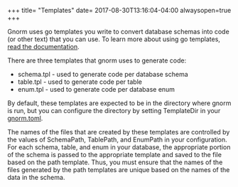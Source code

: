 +++
title= "Templates"
date= 2017-08-30T13:16:04-04:00
alwaysopen=true
+++

Gnorm uses go templates you write to convert database schemas into code (or
other text) that you can use.  To learn more about using go templates, [read the
documentation](https://golang.org/pkg/text/template/).

There are three templates that gnorm uses to generate code: 

- schema.tpl - used to generate code per database schema
- table.tpl - used to generate code per table
- enum.tpl - used to generate code per database enum

By default, these templates are expected to be in the directory where gnorm is
run, but you can configure the directory by setting TemplateDir in your
[gnorm.toml](/cli/configuration).

The names of the files that are created by these templates are controlled by the
values of SchemaPath, TablePath, and EnumPath in your configuration.  For each
schema, table, and enum in your database, the appropriate portion of the schema
is passed to the appropriate template and saved to the file based on the path
template. Thus, you must ensure that the names of the files generated by the
path templates are unique based on the names of the data in the schema.

